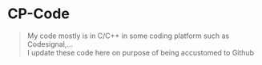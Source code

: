 # CP-Code
> My code mostly is in C/C++ in some coding platform such as Codesignal,...\
I update these code here on purpose of being accustomed to Github
